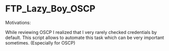 # FTP_Lazy_Boy_OSCP

Motivations:

While reviewing OSCP I realized that I very rarely checked credentials by default. This script allows to automate this task which can be very important sometimes. (Especially for OSCP)
